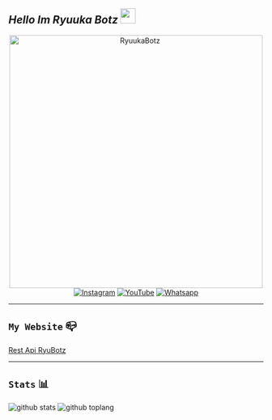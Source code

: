 ## *Hello Im Ryuuka Botz* <img src="https://raw.githubusercontent.com/MartinHeinz/MartinHeinz/master/wave.gif" width="30px">
<p align="center">
<img src="https://telegra.ph/file/d745408ee71a70c27c661.jpg" alt="RyuukaBotz" width="500"/>
<a href="https://www.instagram.com/ff.ardy_store" target="_blank"><img src="https://img.shields.io/badge/Instagram-%23E4405F.svg?&style=flat-square&logo=instagram&logoColor=white" alt="Instagram"></a>
<a href="https://youtube.com/channel/UCknk_haLAXEdanwt8aq44_Q" target="_blank"><img src="https://img.shields.io/badge/YouTube-%231877F2.svg?&style=flat-square&logo=YouTube&logoColor=white" alt="YouTube"></a>
<a href="https://wa.me/6287863200063" target="_blank"><img src="https://img.shields.io/badge/Whatsapp-%808080.svg?&style=flat-square&logo=Whatsapp&logoColor=white" alt="Whatsapp"></a>

-----

## ```My Website``` 📪
<a href="https://ryuu-apii.herokuapp.com" target="_blank">Rest Api RyuBotz</a>

-----

## ```Stats``` 📊

![github stats](https://github-readme-stats.vercel.app/api?username=YdzAja&show_icons=true&theme=radical)
![github toplang](https://github-readme-stats.vercel.app/api/top-langs/?username=YdzAja&layout=compact&theme=nightowl)
